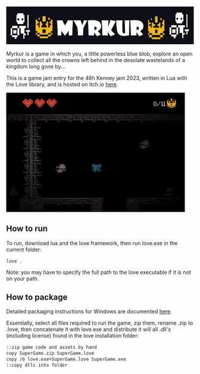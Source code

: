 ![Myrkur](media/banner_github.png)

Myrkur is a game in which you, a little powerless blue blob, explore an open world to collect all the crowns left behind in the desolate wastelands of a kingdom long gone by...

This is a game jam entry for the 48h Kenney jam 2023, written in Lua with the Love library, and is hosted on itch.io [here](https://richardbaltrusch.itch.io/myrkur).

![Gif of the gameplay](media/gameplay_short.gif)

## How to run

To run, download lua and the love framework, then run love.exe in the current folder:

```
love .
```

Note: you may have to specify the full path to the love executable if it is not on your path.

## How to package

Detailed packaging instructions for Windows are documented [here](https://love2d.org/wiki/Game_Distribution).

Essentially, select all files required to run the game, zip them, rename .zip to .love, then concatenate it with love.exe and distribute it will all .dll's (including license) found in the love installation folder:

```batch
::zip game code and assets by hand
copy SuperGame.zip SuperGame.love
copy /b love.exe+SuperGame.love SuperGame.exe
::copy dlls into folder
```
